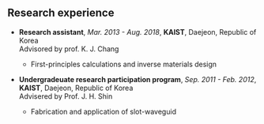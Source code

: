 ## Research experience
- **Research assistant**, *Mar. 2013 - Aug. 2018*, **KAIST**, Daejeon, Republic of Korea  
  Advisored by prof. K. J. Chang  
  * First-principles calculations and inverse materials design

- **Undergradeuate research participation program**, *Sep. 2011 - Feb. 2012*, **KAIST**, Daejeon, Republic of Korea  
   Advisered by Prof. J. H. Shin  
   * Fabrication and application of slot-waveguid  
